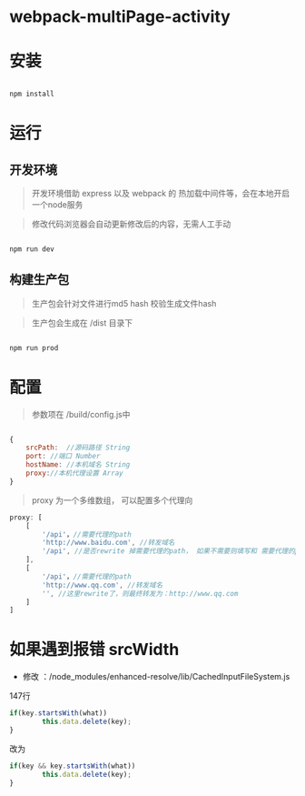 # webpack-multiPage-activity

# 安装

```javascript

npm install

```

# 运行

## 开发环境

> 开发环境借助 express 以及 webpack 的 热加载中间件等，会在本地开启一个node服务

> 修改代码浏览器会自动更新修改后的内容，无需人工手动

```javascript

npm run dev

```
## 构建生产包

> 生产包会针对文件进行md5 hash 校验生成文件hash

> 生产包会生成在 /dist 目录下

```javascript

npm run prod

```

# 配置

> 参数项在 /build/config.js中

```javascript

{
    srcPath:  //源码路径 String
    port: //端口 Number
    hostName: //本机域名 String
    proxy://本机代理设置 Array
}

```

> proxy 为一个多维数组， 可以配置多个代理向

```javascript
proxy: [
    [
        '/api'，//需要代理的path
        'http://www.baidu.com', //转发域名
        '/api', //是否rewrite 掉需要代理的path， 如果不需要则填写和 需要代理的path 一致，这里不需要rewrite 则最终转发为：http://www.baidu.com/api
    ],
    [
        '/api'，//需要代理的path
        'http://www.qq.com', //转发域名
        '', //这里rewrite了，则最终转发为：http://www.qq.com
    ]
]

```

# 如果遇到报错 srcWidth

* 修改 ：/node_modules/enhanced-resolve/lib/CachedInputFileSystem.js 

147行

```javascript
if(key.startsWith(what))
		this.data.delete(key);
}
```

改为
```javascript
if(key && key.startsWith(what))
		this.data.delete(key);
}
```